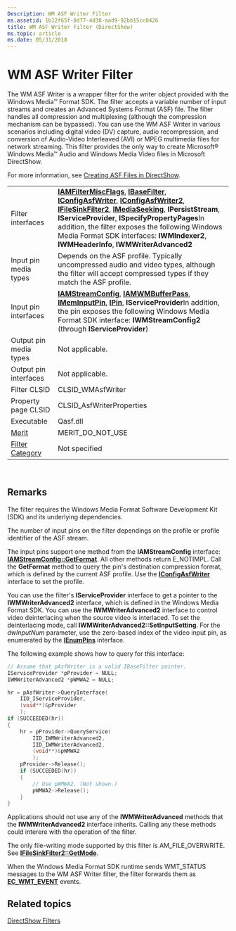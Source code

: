 ```yaml
---
Description: WM ASF Writer Filter
ms.assetid: 1b12f65f-8d77-4d38-aad9-92bb15cc0426
title: WM ASF Writer Filter (DirectShow)
ms.topic: article
ms.date: 05/31/2018
---
```


# WM ASF Writer Filter

The WM ASF Writer is a wrapper filter for the writer object provided with the Windows Media™ Format SDK. The filter accepts a variable number of input streams and creates an Advanced Systems Format (ASF) file. The filter handles all compression and multiplexing (although the compression mechanism can be bypassed). You can use the WM ASF Writer in various scenarios including digital video (DV) capture, audio recompression, and conversion of Audio-Video Interleaved (AVI) or MPEG multimedia files for network streaming. This filter provides the only way to create Microsoft® Windows Media™ Audio and Windows Media Video files in Microsoft DirectShow.

For more information, see [Creating ASF Files in DirectShow](creating-asf-files-in-directshow.md).



|                                          |                                                                                                                                                                                                                                                                                                                                                                                                                                                                                                       |
|------------------------------------------|-------------------------------------------------------------------------------------------------------------------------------------------------------------------------------------------------------------------------------------------------------------------------------------------------------------------------------------------------------------------------------------------------------------------------------------------------------------------------------------------------------|
| Filter interfaces                        | [**IAMFilterMiscFlags**](/windows/desktop/api/Strmif/nn-strmif-iamfiltermiscflags), [**IBaseFilter**](/windows/desktop/api/Strmif/nn-strmif-ibasefilter), [**IConfigAsfWriter**](/previous-versions/windows/desktop/api/Dshowasf/nn-dshowasf-iconfigasfwriter), [**IConfigAsfWriter2**](/previous-versions/previous-versions/windows/desktop/api/dshowasf/nn-dshowasf-iconfigasfwriter2), [**IFileSinkFilter2**](/windows/desktop/api/Strmif/nn-strmif-ifilesinkfilter2), [**IMediaSeeking**](/windows/desktop/api/Strmif/nn-strmif-imediaseeking), **IPersistStream**, **IServiceProvider**, **ISpecifyPropertyPages**In addition, the filter exposes the following Windows Media Format SDK interfaces: **IWMIndexer2**, **IWMHeaderInfo**, **IWMWriterAdvanced2**<br/> |
| Input pin media types                    | Depends on the ASF profile. Typically uncompressed audio and video types, although the filter will accept compressed types if they match the ASF profile.                                                                                                                                                                                                                                                                                                                                             |
| Input pin interfaces                     | [**IAMStreamConfig**](/windows/desktop/api/Strmif/nn-strmif-iamstreamconfig), [**IAMWMBufferPass**](/previous-versions/windows/desktop/api/Dshowasf/nn-dshowasf-iamwmbufferpass), [**IMemInputPin**](/windows/desktop/api/Strmif/nn-strmif-imeminputpin), [**IPin**](/windows/desktop/api/Strmif/nn-strmif-ipin), **IServiceProvider**In addition, the pin exposes the following Windows Media Format SDK interface: **IWMStreamConfig2** (through **IServiceProvider**)<br/>                                                                                                                                                                                 |
| Output pin media types                   | Not applicable.                                                                                                                                                                                                                                                                                                                                                                                                                                                                                       |
| Output pin interfaces                    | Not applicable.                                                                                                                                                                                                                                                                                                                                                                                                                                                                                       |
| Filter CLSID                             | CLSID\_WMAsfWriter                                                                                                                                                                                                                                                                                                                                                                                                                                                                                    |
| Property page CLSID                      | CLSID\_AsfWriterProperties                                                                                                                                                                                                                                                                                                                                                                                                                                                                            |
| Executable                               | Qasf.dll                                                                                                                                                                                                                                                                                                                                                                                                                                                                                              |
| [Merit](merit.md)                       | MERIT\_DO\_NOT\_USE                                                                                                                                                                                                                                                                                                                                                                                                                                                                                   |
| [Filter Category](filter-categories.md) | Not specified                                                                                                                                                                                                                                                                                                                                                                                                                                                                                         |



 

## Remarks

The filter requires the Windows Media Format Software Development Kit (SDK) and its underlying dependencies.

The number of input pins on the filter dependings on the profile or profile identifier of the ASF stream.

The input pins support one method from the **IAMStreamConfig** interface: [**IAMStreamConfig::GetFormat**](/windows/desktop/api/Strmif/nf-strmif-iamstreamconfig-getformat). All other methods return E\_NOTIMPL. Call the **GetFormat** method to query the pin's destination compression format, which is defined by the current ASF profile. Use the [**IConfigAsfWriter**](/previous-versions/windows/desktop/api/Dshowasf/nn-dshowasf-iconfigasfwriter) interface to set the profile.

You can use the filter's **IServiceProvider** interface to get a pointer to the **IWMWriterAdvanced2** interface, which is defined in the Windows Media Format SDK. You can use the **IWMWriterAdvanced2** interface to control video deinterlacing when the source video is interlaced. To set the deinterlacing mode, call **IWMWriterAdvanced2::SetInputSetting**. For the *dwInputNum* parameter, use the zero-based index of the video input pin, as enumerated by the [**IEnumPins**](/windows/desktop/api/Strmif/nn-strmif-ienumpins) interface.

The following example shows how to query for this interface:


```C++
// Assume that pAsfWriter is a valid IBaseFilter pointer.
IServiceProvider *pProvider = NULL;
IWMWriterAdvanced2 *pWMWA2 = NULL;

hr = pAsfWriter->QueryInterface(
    IID_IServiceProvider, 
    (void**)&pProvider
    );
if (SUCCEEDED(hr))
{
    hr = pProvider->QueryService(
        IID_IWMWriterAdvanced2,
        IID_IWMWriterAdvanced2, 
        (void**)&pWMWA2
        );
    pProvider->Release();
    if (SUCCEEDED(hr))
    {
        // Use pWMWA2. (Not shown.)
        pWMWA2->Release();
    }
}
```



Applications should not use any of the **IWMWriterAdvanced** methods that the **IWMWriterAdvanced2** interface inherits. Calling any these methods could interere with the operation of the filter.

The only file-writing mode supported by this filter is AM\_FILE\_OVERWRITE. See [**IFileSinkFilter2::GetMode**](/windows/desktop/api/Strmif/nf-strmif-ifilesinkfilter2-getmode).

When the Windows Media Format SDK runtime sends WMT\_STATUS messages to the WM ASF Writer filter, the filter forwards them as [**EC\_WMT\_EVENT**](ec-wmt-event.md) events.

## Related topics

<dl> <dt>

[DirectShow Filters](directshow-filters.md)
</dt> </dl>

 

 




